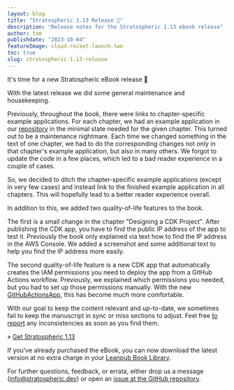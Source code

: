 ```yaml
---
layout: blog
title: "Stratospheric 1.13 Release 🥳"
description: "Release notes for the Stratospheric 1.13 ebook release"
author: tom
publishdate: "2023-10-04"
featureImage: cloud-rocket-launch-two
toc: true
slug: stratospheric-1.13-release
---
```


It's time for a new Stratospheric eBook release 🥳

With the latest release we did some general maintenance and housekeeping.

Previously, throughout the book, there were links to chapter-specific example applications. For each chapter, we had an example application in our [repository](https://github.com/stratospheric-dev/stratospheric) in the minimal state needed for the given chapter. This turned out to be a maintenance nightmare. Each time we changed something in the text of one chapter, we had to do the corresponding changes not only in that chapter's example application, but also in many others. We forgot to update the code in a few places, which led to a bad reader experience in a couple of cases.

So, we decided to ditch the chapter-specific example applications (except in very few cases) and instead link to the finished example application in all chapters. This will hopefully lead to a better reader experience overall.

In addition to this, we added two quality-of-life features to the book.

The first is a small change in the chapter "Designing a CDK Project". After publishing the CDK app, you have to find the public IP address of the app to test it. Previously the book only explained via text how to find the IP address in the AWS Console. We added a screenshot and some additional text to help you find the IP address more easily.

The second quality-of-life feature is a new CDK app that automatically creates the IAM permissions you need to deploy the app from a GitHub Actions workflow. Previously, we explained which permissions you needed, but you had to set up those permissions manually. With the new [GitHubActionsApp](https://github.com/stratospheric-dev/stratospheric/blob/main/cdk/src/main/java/dev/stratospheric/todoapp/cdk/GitHubActionsApp.java), this has become much more comfortable.

With our goal to keep the content relevant and up-to-date, we sometimes fail to keep the manuscript in sync or miss sections to adjust. Feel free [to report](https://github.com/stratospheric-dev/stratospheric/issues/new/choose) any inconsistencies as soon as you find them.

» [Get Stratospheric 1.13](https://leanpub.com/stratospheric)

If you've already purchased the eBook, you can now download the latest version at no extra charge in your [Leanpub Book Library](https://leanpub.com/user_dashboard/library).

For further questions, feedback, or errata, either drop us a message ([info@stratospheric.dev](info@stratospheric.dev)) or open an [issue at the GitHub repository](https://github.com/stratospheric-dev/stratospheric/issues).

